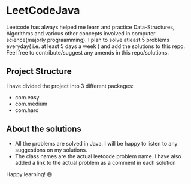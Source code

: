 # LeetCodeJava

Leetcode has always helped me learn and practice Data-Structures, Algorithms and various other concepts involved in computer science(majorly prograamming). I plan to solve atleast 5 problems everyday( i.e. at least 5 days a week ) and add the solutions to this repo. Feel free to contribute/suggest any amends in this repo/solutions.

## Project Structure

I have divided the project into 3 different packages:

- com.easy
- com.medium
- com.hard

## About the solutions

* All the problems are solved in Java. I will be happy to listen to any suggestions on my solutions. 
* The class names are the actual leetcode problem name. I have also added a link to the actual problem as a comment in each solution

Happy learning! :smile:

